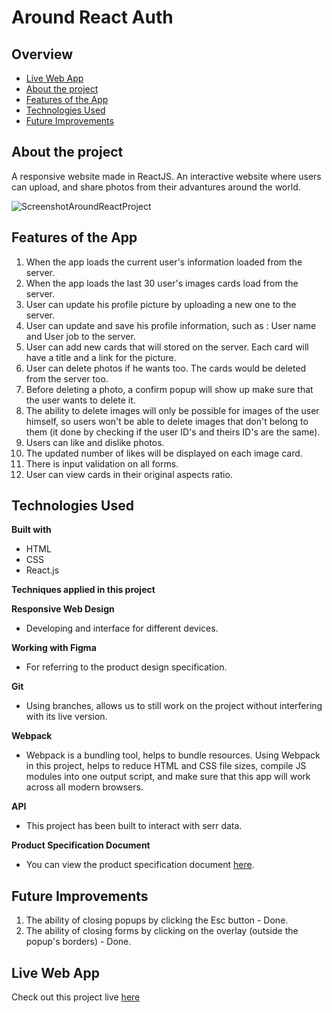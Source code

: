 # Around React Auth

## Overview

- [Live Web App](https://nitzanye.github.io/around-react/)
- [About the project](#about-the-project)
- [Features of the App](#features-of-the-app)
- [Technologies Used](#technologies-used)
- [Future Improvements](#future-improvements)

## About the project

A responsive website made in ReactJS.
An interactive website where users can upload, and share photos from their advantures around the world.

![ScreenshotAroundReactProject](https://user-images.githubusercontent.com/93406243/165178692-0d5ee1aa-829d-4208-9b91-28aaf7aefb1b.png)

## Features of the App

1. When the app loads the current user's information loaded from the server.
2. When the app loads the last 30 user's images cards load from the server.
3. User can update his profile picture by uploading a new one to the server.
4. User can update and save his profile information, such as : User name and User job to the server.
5. User can add new cards that will stored on the server. Each card will have a title and a link for the picture.
6. User can delete photos if he wants too. The cards would be deleted from the server too.
7. Before deleting a photo, a confirm popup will show up make sure that the user wants to delete it.
8. The ability to delete images will only be possible for images of the user himself, so users won't be able to delete images that don't belong to them (it done by checking if the user ID's and theirs ID's are the same).
9. Users can like and dislike photos.
10. The updated number of likes will be displayed on each image card.
11. There is input validation on all forms.
12. User can view cards in their original aspects ratio.

## Technologies Used

**Built with**

- HTML
- CSS
- React.js

**Techniques applied in this project**

**Responsive Web Design**

- Developing and interface for different devices.

**Working with Figma**

- For referring to the product design specification.

**Git**

- Using branches, allows us to still work on the project without interfering with its live version.

**Webpack**

- Webpack is a bundling tool, helps to bundle resources.
  Using Webpack in this project, helps to reduce HTML and CSS file sizes, compile JS modules into one output script, and make sure that this app will work across all modern browsers.

**API**

- This project has been built to interact with serr data.

**Product Specification Document**

- You can view the product specification document [here](https://www.figma.com/file/xQVeb8gprjukPVKXiLXS5T/Sprint-9%3A-Applied-JavaScript?node-id=1%3A266).

## Future Improvements

1. The ability of closing popups by clicking the Esc button - Done.
2. The ability of closing forms by clicking on the overlay (outside the popup's borders) - Done.

## Live Web App

Check out this project live [here](https://nitzanye.github.io/around-react/)
